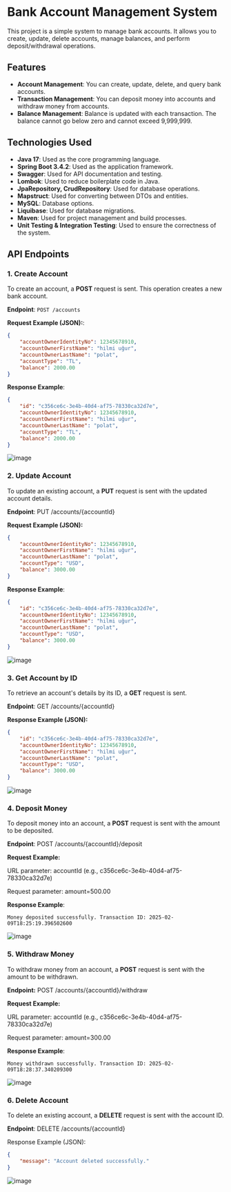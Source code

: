 # Bank Account Management System

This project is a simple system to manage bank accounts. It allows you to create, update, delete accounts, manage balances, and perform deposit/withdrawal operations.

## Features

- **Account Management**: You can create, update, delete, and query bank accounts.
- **Transaction Management**: You can deposit money into accounts and withdraw money from accounts.
- **Balance Management**: Balance is updated with each transaction. The balance cannot go below zero and cannot exceed 9,999,999.

## Technologies Used

- **Java 17**: Used as the core programming language.
- **Spring Boot 3.4.2**: Used as the application framework.
- **Swagger**: Used for API documentation and testing.
- **Lombok**: Used to reduce boilerplate code in Java.
- **JpaRepository, CrudRepository**: Used for database operations.
- **Mapstruct**: Used for converting between DTOs and entities.
- **MySQL**: Database options.
- **Liquibase**: Used for database migrations.
- **Maven**: Used for project management and build processes.
- **Unit Testing & Integration Testing**: Used to ensure the correctness of the system.

## API Endpoints

### 1. Create Account

To create an account, a **POST** request is sent. This operation creates a new bank account.

**Endpoint**: `POST /accounts`

**Request Example (JSON):**:
```json
{
    "accountOwnerIdentityNo": 12345678910,
    "accountOwnerFirstName": "hilmi uğur",
    "accountOwnerLastName": "polat",
    "accountType": "TL",
    "balance": 2000.00
}
```

**Response Example**:
```json
{
    "id": "c356ce6c-3e4b-40d4-af75-78330ca32d7e",
    "accountOwnerIdentityNo": 12345678910,
    "accountOwnerFirstName": "hilmi uğur",
    "accountOwnerLastName": "polat",
    "accountType": "TL",
    "balance": 2000.00
}
```
![image](https://github.com/user-attachments/assets/b7911d19-6566-4069-934c-e4843647f986)

### 2. Update Account

To update an existing account, a **PUT** request is sent with the updated account details.

**Endpoint**: PUT /accounts/{accountId}

**Request Example (JSON):**
```json
{
    "accountOwnerIdentityNo": 12345678910,
    "accountOwnerFirstName": "hilmi uğur",
    "accountOwnerLastName": "polat",
    "accountType": "USD",
    "balance": 3000.00
}
```
**Response Example**:
```json
{
    "id": "c356ce6c-3e4b-40d4-af75-78330ca32d7e",
    "accountOwnerIdentityNo": 12345678910,
    "accountOwnerFirstName": "hilmi uğur",
    "accountOwnerLastName": "polat",
    "accountType": "USD",
    "balance": 3000.00
}
```
![image](https://github.com/user-attachments/assets/5c389583-19f0-4652-9cad-39bba6cb8fe5)

### 3. Get Account by ID
To retrieve an account's details by its ID, a **GET** request is sent.

**Endpoint**: GET /accounts/{accountId}

**Response Example (JSON):**

```json
{
    "id": "c356ce6c-3e4b-40d4-af75-78330ca32d7e",
    "accountOwnerIdentityNo": 12345678910,
    "accountOwnerFirstName": "hilmi uğur",
    "accountOwnerLastName": "polat",
    "accountType": "USD",
    "balance": 3000.00
}
```
![image](https://github.com/user-attachments/assets/75eba3f0-43fc-4161-8227-9b9a6e9d089e)

### 4. Deposit Money

To deposit money into an account, a **POST** request is sent with the amount to be deposited.

**Endpoint**: POST /accounts/{accountId}/deposit

**Request Example:**

URL parameter: accountId (e.g., c356ce6c-3e4b-40d4-af75-78330ca32d7e)

Request parameter: amount=500.00

**Response Example**:
```
Money deposited successfully. Transaction ID: 2025-02-09T18:25:19.396502600
```
![image](https://github.com/user-attachments/assets/05bc79b9-cd34-4d95-a735-0bec4ee03220)


### 5. Withdraw Money

To withdraw money from an account, a **POST** request is sent with the amount to be withdrawn.

**Endpoint:** POST /accounts/{accountId}/withdraw

**Request Example:**

URL parameter: accountId (e.g., c356ce6c-3e4b-40d4-af75-78330ca32d7e)

Request parameter: amount=300.00

**Response Example**:
```
Money withdrawn successfully. Transaction ID: 2025-02-09T18:28:37.340209300
```

![image](https://github.com/user-attachments/assets/b731bef8-cfb9-4c01-ac42-2a07a3f2a7ca)


### 6. Delete Account
To delete an existing account, a **DELETE** request is sent with the account ID.

**Endpoint**: DELETE /accounts/{accountId}

Response Example (JSON):
```json
{
    "message": "Account deleted successfully."
}
```
![image](https://github.com/user-attachments/assets/7acfe591-c58b-43af-9951-483c65c6ad3e)
